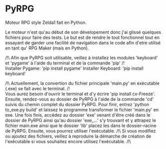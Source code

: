 # PyRPG
Moteur RPG style Zelda1 fait en Python.

Le moteur n'est qu'au début de son dévelopement donc j'ai glissé quelques fichiers pour faire des tests.
Le but est de rendre le tout fonctionnel tout en essayant de garder une facilité de navigation dans le code afin d'etre utilisé en tant qu' RPG Maker (mais en Python).

/!\ Afin que PyRPG soit utilisable, veillez à installez les modules 'keyboard' et 'pygame' à l'aide du terminal et de la commande 'pip' /!\
    Installer Pygame: 'pip install pygame'
    Installer Keyboard: 'pip install keyboard'

/!\ Actuellement, la convertion du fichier principale 'main.py' en exécutable (.exe) se fait avec le terminal. /!\
    Vous aurez besoin d'ouvrir le terminal et d'y écrire 'pip install cx-Freeze'.
    Ensuite, rendez-vous au dossier de PyRPG à l'aide de la commande 'cd' suivis du chemin complet du dossier PyRPG.
    Pour finir, entrez 'python to_exe.py build' et laissez le programme transformer le fichier 'main.py' en exe.
    Une fois finis, accédez au dossier 'exe' venant d'être créé dans le dossier de PyRPG ainsi qu'au dossier 'exe_...' s'y trouvant et y attrapez le fichier main.exe ainsi que le dossier 'lib' placez les dans le dossier-racine de PyRPG.
    Ensuite, vous pourrez utiliser l'exécutable.
    /!\ Si vous modifiez ou ajoutez des fichiers, veillez à reproduire la démarche de création de l'exécutable si vous souhaitez encore utilisez l'exécutable. /!\
